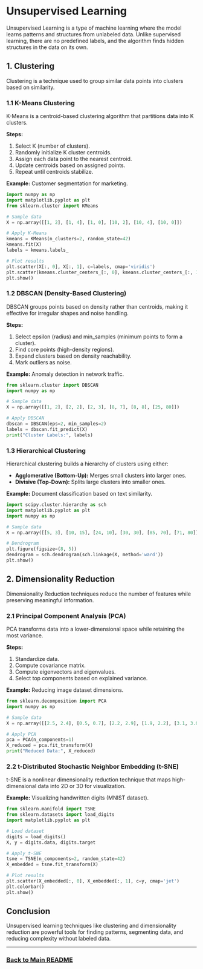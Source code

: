 # Unsupervised Learning

Unsupervised Learning is a type of machine learning where the model learns patterns and structures from unlabeled data. Unlike supervised learning, there are no predefined labels, and the algorithm finds hidden structures in the data on its own.

## 1. Clustering
Clustering is a technique used to group similar data points into clusters based on similarity.

### 1.1 K-Means Clustering
K-Means is a centroid-based clustering algorithm that partitions data into K clusters.

**Steps:**
1. Select K (number of clusters).
2. Randomly initialize K cluster centroids.
3. Assign each data point to the nearest centroid.
4. Update centroids based on assigned points.
5. Repeat until centroids stabilize.

**Example:** Customer segmentation for marketing.
```python
import numpy as np
import matplotlib.pyplot as plt
from sklearn.cluster import KMeans

# Sample data
X = np.array([[1, 2], [1, 4], [1, 0], [10, 2], [10, 4], [10, 0]])

# Apply K-Means
kmeans = KMeans(n_clusters=2, random_state=42)
kmeans.fit(X)
labels = kmeans.labels_

# Plot results
plt.scatter(X[:, 0], X[:, 1], c=labels, cmap='viridis')
plt.scatter(kmeans.cluster_centers_[:, 0], kmeans.cluster_centers_[:, 1], marker='X', c='red')
plt.show()
```

### 1.2 DBSCAN (Density-Based Clustering)
DBSCAN groups points based on density rather than centroids, making it effective for irregular shapes and noise handling.

**Steps:**
1. Select epsilon (radius) and min_samples (minimum points to form a cluster).
2. Find core points (high-density regions).
3. Expand clusters based on density reachability.
4. Mark outliers as noise.

**Example:** Anomaly detection in network traffic.
```python
from sklearn.cluster import DBSCAN
import numpy as np

# Sample data
X = np.array([[1, 2], [2, 2], [2, 3], [8, 7], [8, 8], [25, 80]])

# Apply DBSCAN
dbscan = DBSCAN(eps=2, min_samples=2)
labels = dbscan.fit_predict(X)
print("Cluster Labels:", labels)
```

### 1.3 Hierarchical Clustering
Hierarchical clustering builds a hierarchy of clusters using either:
- **Agglomerative (Bottom-Up):** Merges small clusters into larger ones.
- **Divisive (Top-Down):** Splits large clusters into smaller ones.

**Example:** Document classification based on text similarity.
```python
import scipy.cluster.hierarchy as sch
import matplotlib.pyplot as plt
import numpy as np

# Sample data
X = np.array([[5, 3], [10, 15], [24, 10], [30, 30], [85, 70], [71, 80]])

# Dendrogram
plt.figure(figsize=(8, 5))
dendrogram = sch.dendrogram(sch.linkage(X, method='ward'))
plt.show()
```

## 2. Dimensionality Reduction
Dimensionality Reduction techniques reduce the number of features while preserving meaningful information.

### 2.1 Principal Component Analysis (PCA)
PCA transforms data into a lower-dimensional space while retaining the most variance.

**Steps:**
1. Standardize data.
2. Compute covariance matrix.
3. Compute eigenvectors and eigenvalues.
4. Select top components based on explained variance.

**Example:** Reducing image dataset dimensions.
```python
from sklearn.decomposition import PCA
import numpy as np

# Sample data
X = np.array([[2.5, 2.4], [0.5, 0.7], [2.2, 2.9], [1.9, 2.2], [3.1, 3.0]])

# Apply PCA
pca = PCA(n_components=1)
X_reduced = pca.fit_transform(X)
print("Reduced Data:", X_reduced)
```

### 2.2 t-Distributed Stochastic Neighbor Embedding (t-SNE)
t-SNE is a nonlinear dimensionality reduction technique that maps high-dimensional data into 2D or 3D for visualization.

**Example:** Visualizing handwritten digits (MNIST dataset).
```python
from sklearn.manifold import TSNE
from sklearn.datasets import load_digits
import matplotlib.pyplot as plt

# Load dataset
digits = load_digits()
X, y = digits.data, digits.target

# Apply t-SNE
tsne = TSNE(n_components=2, random_state=42)
X_embedded = tsne.fit_transform(X)

# Plot results
plt.scatter(X_embedded[:, 0], X_embedded[:, 1], c=y, cmap='jet')
plt.colorbar()
plt.show()
```

## Conclusion
Unsupervised learning techniques like clustering and dimensionality reduction are powerful tools for finding patterns, segmenting data, and reducing complexity without labeled data.

---
### [Back to Main README](../README.md)
